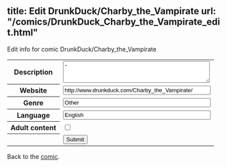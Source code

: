 title: Edit DrunkDuck/Charby_the_Vampirate
url: "/comics/DrunkDuck_Charby_the_Vampirate_edit.html"
---
Edit info for comic DrunkDuck/Charby_the_Vampirate

<form name="comic" action="http://gaepostmail.appspot.com/comic/" method="post">
<table class="comicinfo">
<tr>
<th>Description</th><td><textarea name="description" cols="40" rows="3">-</textarea></td>
</tr>
<tr>
<th>Website</th><td><input type="text" name="url" value="http://www.drunkduck.com/Charby_the_Vampirate/" size="40"/></td>
</tr>
<tr>
<th>Genre</th><td><input type="text" name="genre" value="Other" size="40"/></td>
</tr>
<tr>
<th>Language</th><td><input type="text" name="language" value="English" size="40"/></td>
</tr>
<tr>
<th>Adult content</th><td><input type="checkbox" name="adult" value="adult" /></td>
</tr>
<tr>
<th></th><td>
<input type="hidden" name="comic" value="DrunkDuck_Charby_the_Vampirate" />
<input type="submit" name="submit" value="Submit" />
</td>
</tr>
</table>
</form>

Back to the [comic](DrunkDuck_Charby_the_Vampirate.html).
